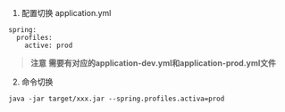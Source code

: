 1. 配置切换
application.yml
```
spring:
  profiles:
    active: prod
```
> **注意**
> **需要有对应的application-dev.yml和application-prod.yml文件**

2. 命令切换
```
java -jar target/xxx.jar --spring.profiles.activa=prod
```
